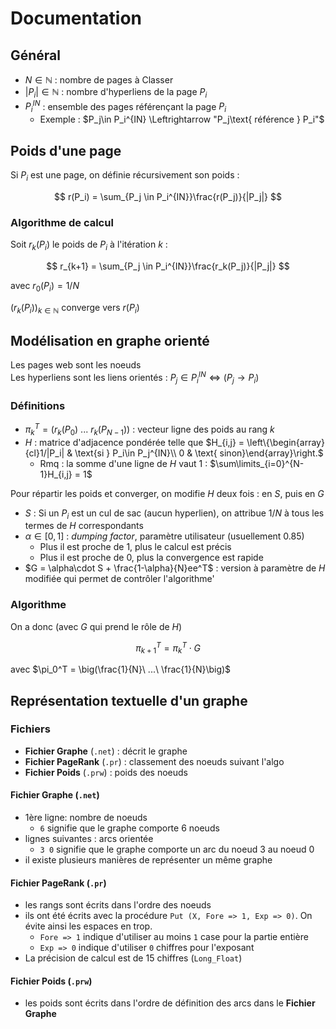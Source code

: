 # Documentation

## Général

- $N\in\mathbb{N}$ : nombre de pages à Classer
- $|P_i|\in\mathbb{N}$ : nombre d'hyperliens de la page $P_i$
- $P_i^{IN}$ : ensemble des pages référençant la page $P_i$
  - Exemple : $P_j\in P_i^{IN} \Leftrightarrow "P_j\text{ référence } P_i"$

## Poids d'une page

Si $P_i$ est une page, on définie récursivement son poids :

$$ r(P_i) = \sum_{P_j \in P_i^{IN}}\frac{r(P_j)}{|P_j|} $$

### Algorithme de calcul

Soit $r_k(P_i)$ le poids de $P_i$ à l'itération $k$ :

$$ r_{k+1} = \sum_{P_j \in P_i^{IN}}\frac{r_k(P_j)}{|P_j|} $$

avec $r_0(P_i) = 1/N$

$\Big(r_k(P_i)\Big)_{k\in\mathbb{N}}$ converge vers $r(P_i)$

## Modélisation en graphe orienté

Les pages web sont les noeuds \
Les hyperliens sont les liens orientés : $P_j \in P_i^{IN} \Leftrightarrow \Big(P_j \rightarrow P_i\Big)$

### Définitions

- $\pi_k^T = \Big(r_k(P_0)\ ...\ r_k(P_{N-1})\Big)$ : vecteur ligne des poids au rang $k$
- $H$ : matrice d'adjacence pondérée telle que $H_{i,j} = \left\{\begin{array}{cl}1/|P_i| & \text{si } P_i\in P_j^{IN}\\ 0 & \text{ sinon}\end{array}\right.$
  - Rmq : la somme d'une ligne de $H$ vaut $1$ : $\sum\limits_{i=0}^{N-1}H_{i,j} = 1$

Pour répartir les poids et converger, on modifie $H$ deux fois : en $S$, puis en $G$

- $S$ : Si un $P_i$ est un cul de sac (aucun hyperlien), on attribue $1/N$ à tous les termes de $H$ correspondants
- $\alpha\in[0,1]$ : _dumping factor_, paramètre utilisateur (usuellement $0.85$)
  - Plus il est proche de $1$, plus le calcul est précis
  - Plus il est proche de $0$, plus la convergence est rapide
- $G = \alpha\cdot S + \frac{1-\alpha}{N}ee^T$ : version à paramètre de $H$ modifiée qui permet de contrôler l'algorithme'

### Algorithme

On a donc (avec $G$ qui prend le rôle de $H$)

$$\pi_{k+1}^T = \pi_k^T\cdot G$$

avec $\pi_0^T = \big(\frac{1}{N}\ ...\ \frac{1}{N}\big)$

## Représentation textuelle d'un graphe

### Fichiers

- **Fichier Graphe** (`.net`) : décrit le graphe
- **Fichier PageRank** (`.pr`) : classement des noeuds suivant l'algo
- **Fichier Poids** (`.prw`) : poids des noeuds

#### Fichier Graphe (`.net`)

- 1ère ligne: nombre de noeuds
  - `6` signifie que le graphe comporte 6 noeuds
- lignes suivantes : arcs orientée
  - `3 0` signifie que le graphe comporte un arc du noeud $3$ au noeud $0$
- il existe plusieurs manières de représenter un même graphe

#### Fichier PageRank (`.pr`)

- les rangs sont écrits dans l'ordre des noeuds
- ils ont été écrits avec la procédure `Put (X, Fore => 1, Exp => 0)`. On évite ainsi les espaces en trop.
  - `Fore => 1` indique d'utiliser au moins `1` case pour la partie entière
  - `Exp => 0` indique d'utiliser `0` chiffres pour l'exposant
- La précision de calcul est de $15$ chiffres (`Long_Float`)

#### Fichier Poids (`.prw`)

- les poids sont écrits dans l'ordre de définition des arcs dans le **Fichier Graphe**
